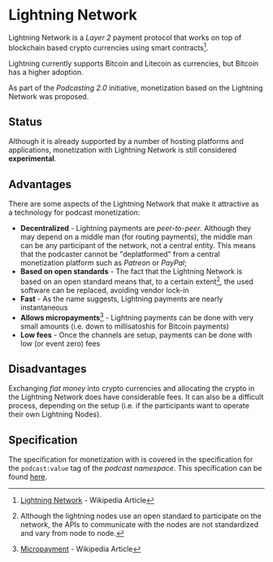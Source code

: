 # Lightning Network

Lightning Network is a _Layer 2_ payment protocol that works on top of blockchain based crypto currencies using smart contracts[^lightning-network-wikipedia].

Lightning currently supports Bitcoin and Litecoin as currencies, but Bitcoin has a higher adoption.

As part of the _Podcasting 2.0_ initiative, monetization based on the Lightning Network was proposed.

[^lightning-network-wikipedia]: [Lightning Network](https://en.wikipedia.org/wiki/Lightning_Network) - Wikipedia Article

## Status

Although it is already supported by a number of hosting platforms and applications, monetization with Lightning Network is still considered **experimental**.

## Advantages

There are some aspects of the Lightning Network that make it attractive as a technology for podcast monetization:

- **Decentralized** - Lightning payments are _peer-to-peer_. Although they may depend on a middle man (for routing payments), the middle man can be any participant of the network, not a central entity. This means that the podcaster cannot be "deplatformed" from a central monetization platform such as _Patreon_ or _PayPal_;
- **Based on open standards** - The fact that the Lightning Network is based on an open standard means that, to a certain extent[^lightning-open-standard-note], the used software can be replaced, avoiding vendor lock-in
- **Fast** - As the name suggests, Lightning payments are nearly instantaneous
- **Allows micropayments**[^wikipedia-micropayment] - Lightning payments can be done with very small amounts (i.e. down to millisatoshis for Bitcoin payments)
- **Low fees** - Once the channels are setup, payments can be done with low (or event zero) fees

[^lightning-open-standard-note]: Although the lightning nodes use an open standard to participate on the network, the APIs to communicate with the nodes are not standardized and vary from node to node.
[^wikipedia-micropayment]: [Micropayment](https://en.wikipedia.org/wiki/Micropayment) - Wikipedia Article

## Disadvantages

Exchanging _fiat money_ into crypto currencies and allocating the crypto in the Lightning Network does have considerable fees. It can also be a difficult process, depending on the setup (i.e. if the participants want to operate their own Lightning Nodes).

## Specification

The specification for monetization with is covered in the specification for the `podcast:value` tag of the _podcast namespace_. This specification can be found [here](https://github.com/Podcastindex-org/podcast-namespace/blob/main/value/value.md).

